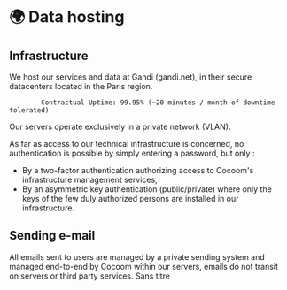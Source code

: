 # 🌍 Data hosting

## Infrastructure

We host our services and data at Gandi (gandi.net), in their secure datacenters located in the Paris region.


            Contractual Uptime: 99.95% (~20 minutes / month of downtime tolerated)

Our servers operate exclusively in a private network (VLAN).

As far as access to our technical infrastructure is concerned, no authentication is possible by simply entering a password, but only :

- By a two-factor authentication authorizing access to Cocoom's infrastructure management services,
- By an asymmetric key authentication (public/private) where only the keys of the few duly authorized persons are installed in our infrastructure.


## Sending e-mail

All emails sent to users are managed by a private sending system and managed end-to-end by Cocoom within our servers, emails do not transit on servers or third party services.
Sans titre

